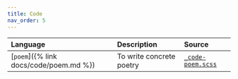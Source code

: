 ```yaml
---
title: Code
nav_order: 5
---
```


| Language | Description | Source |
|:---------|:------------|:-------|
| [`poem`]({% link docs/code/poem.md %}) | To write concrete poetry | [`_code-poem.scss`](https://github.com/ElsaTam/obsidian-fancy-a-story/blob/main/postcss/editor/code/_code-poem.scss) |